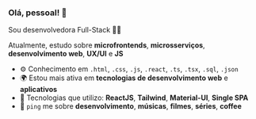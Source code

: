 ### Olá, pessoal! 👋

Sou desenvolvedora Full-Stack 👩‍💻 

Atualmente, estudo sobre **microfrontends**, **microsserviços**, **desenvolvimento web**, **UX/UI** e **JS**<br>

- ⚙️ Conhecimento em `.html`, `.css`, `.js`, `.react`, `.ts`, `.tsx`, `.sql`, `.json`
- 🌍 Estou mais ativa em **tecnologias de desenvolvimento web** e **aplicativos**
- 💅 Tecnologias que utilizo: **ReactJS**, **Tailwind**, **Material-UI**, **Single SPA**
- 💬 `ping` me sobre **desenvolvimento**, **músicas**, **filmes**, **séries**, **coffee**
